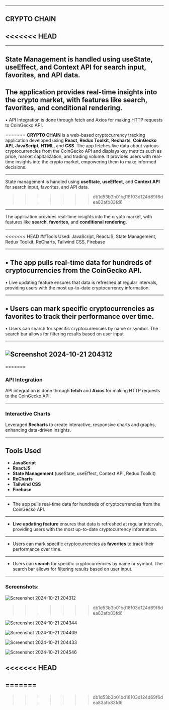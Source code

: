 ---------------------------------------------------------------------------------------------------------------------------------------------------------

## CRYPTO CHAIN

<<<<<<< HEAD
---

---

## State Management is handled using useState, useEffect, and Context API for search input, favorites, and API data.

## The application provides real-time insights into the crypto market, with features like search, favorites, and conditional rendering.

• API Integration is done through fetch and Axios for making HTTP requests to CoinGecko API.

=======
**CRYPTO CHAIN** is a web-based cryptocurrency tracking application developed using **React**, **Redux Toolkit**, **Recharts**, **CoinGecko API**, **JavaScript**, **HTML**, and **CSS**. The app fetches live data about various cryptocurrencies from the CoinGecko API and displays key metrics such as price, market capitalization, and trading volume. It provides users with real-time insights into the crypto market, empowering them to make informed decisions.

---

State management is handled using **useState**, **useEffect**, and **Context API** for search input, favorites, and API data.

>>>>>>> db1d53b3b01bd18103d124d69f6dea83afb83fd6
---

The application provides real-time insights into the crypto market, with features like **search**, **favorites**, and **conditional rendering**.

---

<<<<<<< HEAD
##Tools Used: JavaScript, ReactJS, State Management, Redux Toolkit, ReCharts, Tailwind CSS, Firebase

---

## • The app pulls real-time data for hundreds of cryptocurrencies from the CoinGecko API.

• Live updating feature ensures that data is refreshed at regular intervals, providing users with the most
up-to-date cryptocurrency information.

---

## • Users can mark specific cryptocurrencies as favorites to track their performance over time.

• Users can search for specific cryptocurrencies by name or symbol. The search bar allows for filtering results
based on user input

---

## ![Screenshot 2024-10-21 204312](https://github.com/user-attachments/assets/335cca24-e157-49ab-bed9-cae65fd5f5b8)
=======
### API Integration

API integration is done through **fetch** and **Axios** for making HTTP requests to the CoinGecko API.

---

### Interactive Charts

Leveraged **Recharts** to create interactive, responsive charts and graphs, enhancing data-driven insights.

---

## Tools Used

- **JavaScript**
- **ReactJS**
- **State Management** (useState, useEffect, Context API, Redux Toolkit)
- **ReCharts**
- **Tailwind CSS**
- **Firebase**

---

- The app pulls real-time data for hundreds of cryptocurrencies from the CoinGecko API.

---

- **Live updating feature** ensures that data is refreshed at regular intervals, providing users with the most up-to-date cryptocurrency information.

---

- Users can mark specific cryptocurrencies as **favorites** to track their performance over time.

---

- Users can **search** for specific cryptocurrencies by name or symbol. The search bar allows for filtering results based on user input.

---

### Screenshots:

![Screenshot 2024-10-21 204312](https://github.com/user-attachments/assets/335cca24-e157-49ab-bed9-cae65fd5f5b8)
>>>>>>> db1d53b3b01bd18103d124d69f6dea83afb83fd6

![Screenshot 2024-10-21 204344](https://github.com/user-attachments/assets/c7a61e02-507c-4c89-88c3-923675550173)

![Screenshot 2024-10-21 204409](https://github.com/user-attachments/assets/d0938e8e-23b9-42b0-bda2-be71e17a651c)

![Screenshot 2024-10-21 204433](https://github.com/user-attachments/assets/dd18a521-cdcd-40d2-8f3b-cebeca199abf)

![Screenshot 2024-10-21 204546](https://github.com/user-attachments/assets/43d998a9-2275-472b-b2a5-48b91238cc5b)

<<<<<<< HEAD
---
=======
---------------------------------------------------------------------------------------------------------------------------------------------------------
>>>>>>> db1d53b3b01bd18103d124d69f6dea83afb83fd6
